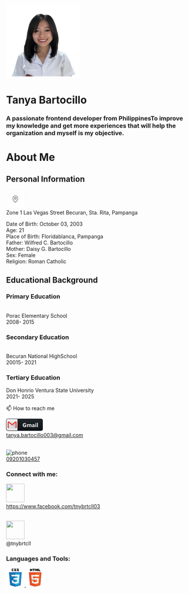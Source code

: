 
<img src= "https://raw.githubusercontent.com/Tanyag1003/Tanyag1003/refs/heads/main/Tanya%20(2x2%20pic).png" alt="Image" width= "200" height= "200" class="center">


# Tanya Bartocillo 
### A passionate frontend developer from PhilippinesTo improve my knowledge and get more experiences that will help the organization and myself is my objective. 


# About Me
## Personal Information

<img src= "https://raw.githubusercontent.com/Tanyag1003/Tanyag1003/refs/heads/main/map.jpg" alt="address" width= 50>
<br> Zone 1 Las Vegas Street Becuran, Sta. Rita, Pampanga <br>

Date of Birth: October 03, 2003 <br>
Age: 21 <br>
Place of Birth: Floridablanca, Pampanga <br>
Father: Wilfred C. Bartocillo <br>
Mother: Daisy G. Bartocillo <br>
Sex: Female <br>
Religion: Roman Catholic <br>
 

## Educational Background

<h3> Primary Education</h3> <br>
Porac Elementary School <br>
2008- 2015

<h3>Secondary Education</h3> <br>
Becuran National HighSchool <br>               
20015- 2021


<h3>Tertiary Education</h3>
Don Honrio Ventura State University <br>
2021- 2025

<br>

📫 How to reach me <br>

<img src= "https://raw.githubusercontent.com/MikeCodesDotNET/ColoredBadges/4a38660afb7be89a6032218589b4454a1285c7f8/svg/social/gmail.svg" alt= "email" width = "100"> <br>
<t>tanya.bartocillo003@gmail.com

<br>  
<img src= "https://cdn4.iconfinder.com/data/icons/social-icons-6/40/phone-1024.png" alt="phone" height= "50" width="50"> <br> <u>09201030457</u>

<h3 align="left">Connect with me:</h3>

<img src="https://upload.wikimedia.org/wikipedia/commons/6/6c/Facebook_Logo_2023.png" width=50 height= 50 > <br>
<t> https://www.facebook.com/tnybrtcll03<br>
<br>

<img src= "https://upload.wikimedia.org/wikipedia/commons/9/95/Instagram_logo_2022.svg" width="50" height="50"> <br>
<t> @tnybrtcll


<h3 align="left">Languages and Tools:</h3>
<p align="left"> <a href="https://www.w3schools.com/css/" target="_blank" rel="noreferrer"> <img src="https://raw.githubusercontent.com/devicons/devicon/master/icons/css3/css3-original-wordmark.svg" alt="css3" width="50" height="50"/> </a> <a href="https://www.w3.org/html/" target="_blank" rel="noreferrer"> <img src="https://raw.githubusercontent.com/devicons/devicon/master/icons/html5/html5-original-wordmark.svg" alt="html5" width="50" height="50"/> </a> </p>
